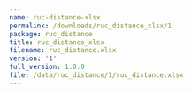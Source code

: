 ```yaml
---
name: ruc-distance-xlsx
permalink: /downloads/ruc_distance_xlsx/1
package: ruc_distance
title: ruc_distance_xlsx
filename: ruc_distance.xlsx
version: '1'
full_version: 1.0.0
file: /data/ruc_distance/1/ruc_distance.xlsx
---
```

